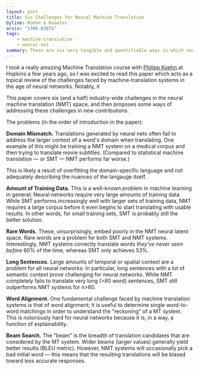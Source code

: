 ```yaml
---
layout: post
title: Six Challenges for Neural Machine Translation
byline: Koehn & Knowles
arxiv: "1706.03872"
tags:
    - machine-translation
    - neural-net
summary: These are six very tangible and quantifiable ways in which neural network machine translation systems suffer from the common afflictions of deep learning.
---
```


I took a really amazing Machine Translation course with [Philipp Koehn](http://www.cs.jhu.edu/~phi/) at Hopkins a few years ago, so I was excited to read this paper which acts as a topical review of the challenges faced by machine-translation systems in the age of neural networks. Notably, it

This paper covers six (and a half) industry-wide challenges in the neural machine translation (NMT) space, and then proposes some ways of addressing these challenges in new contributions.

The problems (in the order of introduction in the paper):

**Domain Mismatch.** Translations generated by neural nets often fail to address the larger context of a word's domain when translating. One example of this might be training a NMT system on a medical corpus and then trying to translate movie subtitles. (Compared to statistical machine translation — or SMT — NMT performs far worse.)

This is likely a result of overfitting the domain-specific language and not adequately describing the nuances of the langauge itself.

**Amount of Training Data.** This is a well-known problem in machine learning in general: Neural networks require very large amounts of training data. While SMT performs increasingly well with larger sets of training data, NMT requires a large corpus before it even begins to start translating with usable results. In other words, for small training sets, SMT is probably still the better solution.

**Rare Words.** These, unsurprisingly, embed poorly in the NMT neural latent space. Rare words are a problem for both SMT and NMT systems. Interestingly, NMT systems correctly translate words _they've never seen before_ 60% of the time, whereas SMT only achieves 53%.

**Long Sentences.** Large amounts of temporal or spatial context are a problem for all neural networks: In particular, long sentences with a lot of semantic context prove challenging for neural networks. While NMT completely fails to translate very long (>80 word) sentences, SMT still outperforms NMT systems for n>60.

**Word Alignment.** One fundamental challenge faced by machine translation systems is that of word alignment; it is useful to determine single word-to-word matchings in order to understand the "reckoning" of a MT system. This is notoriously hard for neural networks because it is, in a way, a function of explainability.

**Beam Search.** The "beam" is the breadth of translation candidates that are considered by the MT system. Wider beams (larger values) generally yield better results (BLEU metric). However, NMT systems will occasionally pick a bad initial word — this means that the resulting translations will be biased toward less accurate responses.
